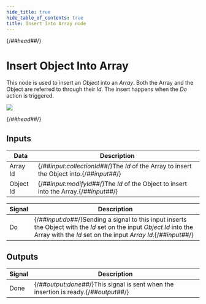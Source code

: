 ```yaml
---
hide_title: true
hide_table_of_contents: true
title: Insert Into Array node
---
```


{/*##head##*/}

# Insert Object Into Array

This node is used to insert an _Object_ into an _Array_. Both the Array and the Object are referred to through their _Id_. The insert happens when the _Do_ action is triggered.

<div className="ndl-image-with-background l">

![](/nodes/data/array/insert-into-array/insert-object-into-array.png)

</div>

{/*##head##*/}

## Inputs

| Data                                        | Description                                                                         |
| ------------------------------------------- | ----------------------------------------------------------------------------------- |
| <span className="ndl-data">Array Id</span>  | {/*##input:collectionId##*/}The _Id_ of the Array to insert the Object into.{/*##input##*/} |
| <span className="ndl-data">Object Id</span> | {/*##input:modifyId##*/}The _Id_ of the Object to insert into the Array.{/*##input##*/}     |

| Signal                                 | Description                                                                                                                                                                     |
| -------------------------------------- | ------------------------------------------------------------------------------------------------------------------------------------------------------------------------------- |
| <span className="ndl-signal">Do</span> | {/*##input:do##*/}Sending a signal to this input inserts the Object with the _Id_ set on the input _Object Id_ into the Array with the _Id_ set on the input _Array Id_.{/*##input##*/} |

## Outputs

| Signal                                   | Description                                                                   |
| ---------------------------------------- | ----------------------------------------------------------------------------- |
| <span className="ndl-signal">Done</span> | {/*##output:done##*/}This signal is sent when the insertion is ready.{/*##output##*/} |
